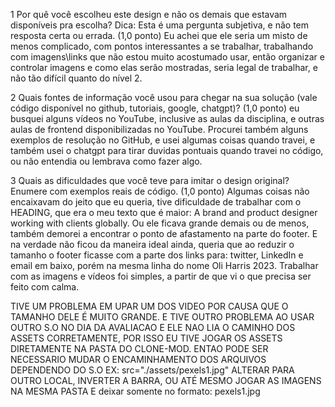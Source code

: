 1 Por quê você escolheu este design e não os demais que estavam disponíveis pra escolha? Dica: Esta é uma pergunta subjetiva, e não tem resposta certa ou errada. (1,0 ponto)
		Eu achei que ele seria um misto de menos complicado, com pontos interessantes a se trabalhar, trabalhando com imagens\links 
que não estou muito acostumado usar, então organizar e controlar imagens e como elas serão mostradas, seria legal de trabalhar, e não tão difícil quanto do nível 2.


2 Quais fontes de informação você usou para chegar na sua solução (vale código disponível no github, tutoriais, google, chatgpt)? (1,0 ponto)
		eu busquei alguns vídeos no YouTube, inclusive as aulas da disciplina, e outras aulas de frontend disponibilizadas no YouTube. 
Procurei também alguns exemplos de resolução no GitHub, e usei algumas coisas quando travei, e também
	usei o chatgpt para tirar duvidas pontuais quando travei no código, ou não entendia ou lembrava como fazer algo.
	

3	Quais as dificuldades que você teve para imitar o design original? Enumere com exemplos reais de código. (1,0 ponto)
	Algumas coisas não encaixavam do jeito que eu queria, tive dificuldade de trabalhar com o HEADING,
 que era o meu texto que é maior: A brand and product designer working with clients globally. 
Ou ele ficava grande demais ou de menos, também demorei a encontrar o ponto de afastamento na parte do footer. 
E na verdade não ficou da maneira ideal ainda, queria que ao reduzir o tamanho o footer ficasse com a parte dos links para:
 twitter, LinkedIn e email em baixo, porém na mesma linha do nome Oli Harris 2023. Trabalhar com as imagens e vídeos foi simples, 
a partir de que vi o que precisa ser feito com calma. 



TIVE UM PROBLEMA EM UPAR UM DOS VIDEO POR CAUSA QUE O TAMANHO DELE É MUITO GRANDE. E TIVE OUTRO PROBLEMA AO USAR OUTRO S.O NO DIA DA AVALIACAO E ELE NAO LIA O CAMINHO DOS ASSETS CORRETAMENTE, POR ISSO EU TIVE JOGAR OS ASSETS DIRETAMENTE NA PASTA DO CLONE-MOD. ENTAO PODE SER NECESSARIO MUDAR O ENCAMINHAMENTO DOS ARQUIVOS DEPENDENDO DO S.O EX: src="./assets/pexels1.jpg" ALTERAR PARA OUTRO LOCAL, INVERTER A BARRA, OU ATÉ MESMO JOGAR AS IMAGENS NA MESMA PASTA E deixar somente no formato: pexels1.jpg
